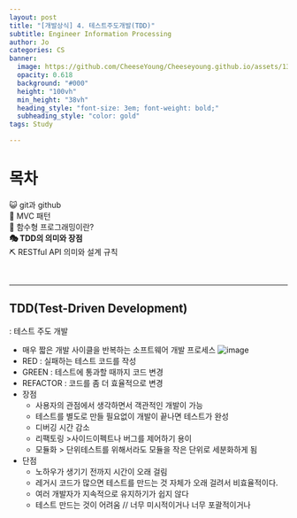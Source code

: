 ```yaml
---
layout: post
title: "[개발상식] 4. 테스트주도개발(TDD)"
subtitle: Engineer Information Processing
author: Jo
categories: CS
banner:
  image: https://github.com/CheeseYoung/Cheeseyoung.github.io/assets/132384527/e7c65d3f-678a-46da-bac6-c76b31614926
  opacity: 0.618
  background: "#000"
  height: "100vh"
  min_height: "38vh"
  heading_style: "font-size: 3em; font-weight: bold;"
  subheading_style: "color: gold"
tags: Study

---
```


# 목차
😺 git과 github <br>
🚥 MVC 패턴 <br>
🎱 함수형 프로그래밍이란? <br>
<b>🎭 TDD의 의미와 장점 </b><br>
⛏ RESTful API 의미와 설계 규칙 <br>

<br>
<hr>

## TDD(Test-Driven Development)
: 테스트 주도 개발
- 매우 짧은 개발 사이클을 반복하는 소프트웨어 개발 프로세스
![image](https://github.com/CheeseYoung/Cheeseyoung.github.io/assets/132384527/e7c65d3f-678a-46da-bac6-c76b31614926)
- RED : 실패하는 테스트 코드를 작성
- GREEN : 테스트에 통과할 때까지 코드 변경
- REFACTOR : 코드를 좀 더 효율적으로 변경
- 장점
  - 사용자의 관점에서 생각하면서 객관적인 개발이 가능
  - 테스트를 별도로 만들 필요없이 개발이 끝나면 테스트가 완성
  - 디버깅 시간 감소
  - 리팩토링 >사이드이펙트나 버그를 제어하기 용이
  - 모듈화 > 단위테스트를 위해서라도 모듈을 작은 단위로 세분화하게 됨
- 단점
  - 노하우가 생기기 전까지 시간이 오래 걸림
  - 레거시 코드가 많으면 테스트를 만드는 것 자체가 오래 걸려서 비효율적이다.
  - 여러 개발자가 지속적으로 유지하기가 쉽지 않다
  - 테스트 만드는 것이 어려움 // 너무 미시적이거나 너무 포괄적이거나













